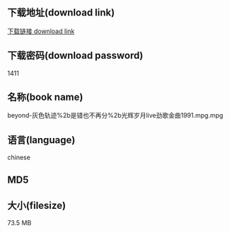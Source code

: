 ## 下载地址(download link)
[下载链接 download link](https://tutu365.netlify.app/?s=beyond-%E7%81%B0%E8%89%B2%E8%BD%A8%E8%BF%B9%252b%E6%98%AF%E9%94%99%E4%B9%9F%E4%B8%8D%E5%86%8D%E5%88%86%252b%E5%85%89%E8%BE%89%E5%B2%81%E6%9C%88live%E5%8A%B2%E6%AD%8C%E9%87%91%E6%9B%B21991.mpg)

## 下载密码(download password)
1411

## 名称(book name)
beyond-灰色轨迹%2b是错也不再分%2b光辉岁月live劲歌金曲1991.mpg.mpg

## 语言(language)
chinese

## MD5


## 大小(filesize)
73.5 MB
